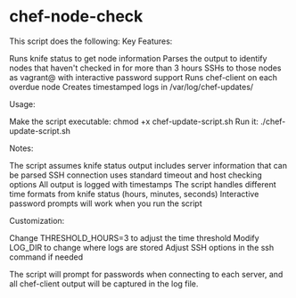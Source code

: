 # chef-node-check
This script does the following:
Key Features:

Runs knife status to get node information
Parses the output to identify nodes that haven't checked in for more than 3 hours
SSHs to those nodes as vagrant@<server> with interactive password support
Runs chef-client on each overdue node
Creates timestamped logs in /var/log/chef-updates/

Usage:

Make the script executable: chmod +x chef-update-script.sh
Run it: ./chef-update-script.sh

Notes:

The script assumes knife status output includes server information that can be parsed
SSH connection uses standard timeout and host checking options
All output is logged with timestamps
The script handles different time formats from knife status (hours, minutes, seconds)
Interactive password prompts will work when you run the script

Customization:

Change THRESHOLD_HOURS=3 to adjust the time threshold
Modify LOG_DIR to change where logs are stored
Adjust SSH options in the ssh command if needed

The script will prompt for passwords when connecting to each server, and all chef-client output will be captured in the log file.